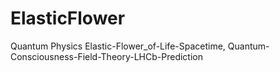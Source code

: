 # ElasticFlower
Quantum Physics Elastic-Flower_of-Life-Spacetime, Quantum-Consciousness-Field-Theory-LHCb-Prediction
